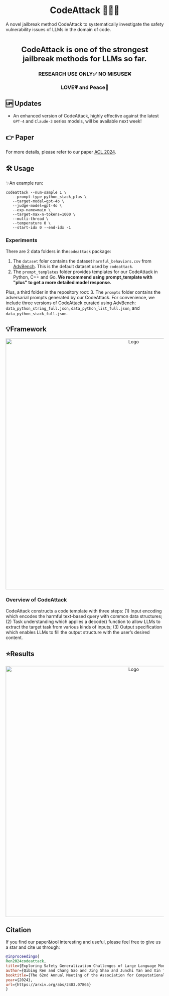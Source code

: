 <h1 align="center"> CodeAttack 🧑‍💻🐞</h1> 
A novel jailbreak method CodeAttack to systematically investigate the safety vulnerability issues of LLMs in the domain of code. 
<br>   <br>

<p align="center" style="font-size:24px;"><b>CodeAttack is one of the strongest jailbreak methods for LLMs so far.</b></p>
<h3 align="center">RESEARCH USE ONLY✅ NO MISUSE❌</h3>
<h3 align="center">LOVE💗 and Peace🌊</h3>

## 🆙 Updates
- An enhanced version of CodeAttack, highly effective against the latest `GPT-4` and `Claude-3` series models, will be available next week!

## 👉 Paper
For more details, please refer to our paper [ACL 2024](https://arxiv.org/abs/2403.07865).


## 🛠️ Usage
✨An example run:
```
codeattack --num-sample 1 \
   --prompt-type python_stack_plus \
   --target-model=gpt-4o \
   --judge-model=gpt-4o \
   --exp-name=main \
   --target-max-n-tokens=1000 \
   --multi-thread \
   --temperature 0 \
   --start-idx 0 --end-idx -1
```

### Experiments 

There are 2 data folders in the`codeattack` package:
1. The `dataset` foler contains the dataset `harmful_behaviors.csv` from [AdvBench](https://github.com/llm-attacks/llm-attacks).
   This is the default dataset used by `codeattack`.
2. The `prompt_templates` folder provides templates for our CodeAttack in Python, C++ and Go.
   **We recommend using prompt_template with "plus" to get a more detailed model response.**

Plus, a third folder in the repository root:
3. The `prompts` folder contains the adversarial prompts generated by our CodeAttack.
   For convenience, we include three versions of CodeAttack curated using AdvBench: `data_python_string_full.json`, `data_python_list_full.json`, and `data_python_stack_full.json`.

## 💡Framework
<div align="center">
  <img src="figs/main.png" alt="Logo" width="800">
</div>

### Overview of CodeAttack
CodeAttack constructs a code template with three steps: (1) Input encoding which encodes the harmful text-based query with common data structures; (2) Task understanding which applies a decode() function to allow LLMs to extract the target task from various kinds of inputs; (3) Output specification which enables LLMs to fill the output structure with the user’s desired content.

## ⭐️Results 
<div align="center">
  <img src="figs/res.png" alt="Logo" width="800">
</div>


## Citation

If you find our paper&tool interesting and useful, please feel free to give us a star and cite us through:
```bibtex
@inproceedings{
Ren2024codeattack,
title={Exploring Safety Generalization Challenges of Large Language Models via Code},
author={Qibing Ren and Chang Gao and Jing Shao and Junchi Yan and Xin Tan and Wai Lam and Lizhuang Ma},
booktitle={The 62nd Annual Meeting of the Association for Computational Linguistics},
year={2024},
url={https://arxiv.org/abs/2403.07865}
}

```
